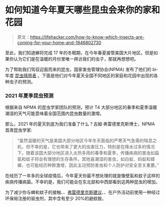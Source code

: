 # 如何知道今年夏天哪些昆虫会来你的家和花园

> 原文：<https://lifehacker.com/how-to-know-which-insects-are-coming-for-your-home-and-1846802730>

至此，我们知道蝉将完成 17 年的冬眠期，在今年春夏接管美国大片地区。但是如果你认为它们是在温暖的月份里唯一拜访我们的虫子，那就再想想吧。



为了帮助我们驾驭迎面而来的昆虫，国家害虫管理协会(NPMA) 发布了他们的 bi- 年度 [昆虫晴雨表](https://www.pestworld.org/news-hub/press-releases/rainy-spring-and-summer-will-do-more-than-dampen-outdoor-plans/?fbclid=IwAR3fkt5Ke-mYM3VSLnMYl_WCxl_WuMLLIh95Jx5nWBmJnaSJ0sn-O2Gwvm4) 。下面是他们对今年夏天全国不同地区的家庭和花园中出现的各种虫子的预测。

### 2021 年夏季昆虫预测

根据来自 NPMA 的昆虫学家团队的预测，预计 T4 大部分地区的春季和夏季温暖潮湿的天气可能意味着全国范围内昆虫数量的激增。

那么，2021 年的夏天到底为我们准备了什么？吉姆·弗雷德里克斯博士，NPMA 首席昆虫学家:

> “虽然温暖的天气是美国大部分地区今年冬天面临的严寒天气急需的喘息之机，但不幸的是，它也带来了更大的虫害压力，特别是在降水过多的情况下。随着该国大部分地区进入炎热多雨的春季和夏季，传播疾病的害虫如扁虱和蚊子将会有理想的生存条件。其他喜潮湿的害虫，如白蚁、蚂蚁和蟑螂，也可能经历种群激增，因此主动预防害虫和个人防护对安全至关重要。”

在经历了一年多的全球疫情后，今年夏天你最不想处理的就是像壁虱和蚊子这样的疾病传播病菌。不幸的是，我们可能会在东北部和中西部看到这两种昆虫的增加。

为了减少你与蜱和蚊子的接触、、[弗雷德里克斯建议](https://www.pestworld.org/news-hub/press-releases/rainy-spring-and-summer-will-do-more-than-dampen-outdoor-plans/?fbclid=IwAR3fkt5Ke-mYM3VSLnMYl_WCxl_WuMLLIh95Jx5nWBmJnaSJ0sn-O2Gwvm4)、、在户外活动前使用一种经过环保局注册的驱虫剂，其中含有至少 20%的避蚊胺。